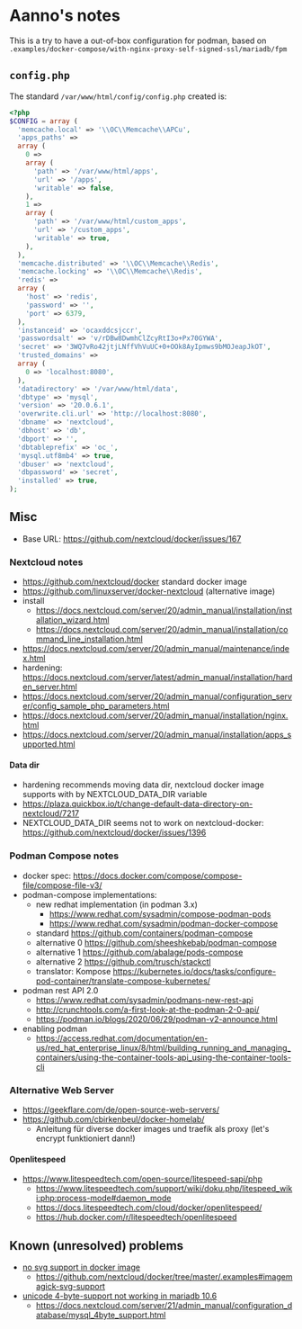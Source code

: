 # Aanno's notes

This is a try to have a out-of-box configuration for podman, based on 
`.examples/docker-compose/with-nginx-proxy-self-signed-ssl/mariadb/fpm`

## `config.php`

The standard `/var/www/html/config/config.php` created is:

```php
<?php
$CONFIG = array (
  'memcache.local' => '\\OC\\Memcache\\APCu',
  'apps_paths' => 
  array (
    0 => 
    array (
      'path' => '/var/www/html/apps',
      'url' => '/apps',
      'writable' => false,
    ),
    1 => 
    array (
      'path' => '/var/www/html/custom_apps',
      'url' => '/custom_apps',
      'writable' => true,
    ),
  ),
  'memcache.distributed' => '\\OC\\Memcache\\Redis',
  'memcache.locking' => '\\OC\\Memcache\\Redis',
  'redis' => 
  array (
    'host' => 'redis',
    'password' => '',
    'port' => 6379,
  ),
  'instanceid' => 'ocaxddcsjccr',
  'passwordsalt' => 'v/rDBw8DwmhClZcyRtI3o+Px70GYWA',
  'secret' => '3WQ7vRo42jtjLNffVhVuUC+0+OOk8AyIpmws9bMOJeapJkOT',
  'trusted_domains' => 
  array (
    0 => 'localhost:8080',
  ),
  'datadirectory' => '/var/www/html/data',
  'dbtype' => 'mysql',
  'version' => '20.0.6.1',
  'overwrite.cli.url' => 'http://localhost:8080',
  'dbname' => 'nextcloud',
  'dbhost' => 'db',
  'dbport' => '',
  'dbtableprefix' => 'oc_',
  'mysql.utf8mb4' => true,
  'dbuser' => 'nextcloud',
  'dbpassword' => 'secret',
  'installed' => true,
);
```

## Misc

* Base URL: https://github.com/nextcloud/docker/issues/167

### Nextcloud notes

* https://github.com/nextcloud/docker standard docker image
* https://github.com/linuxserver/docker-nextcloud (alternative image)
* install
  + https://docs.nextcloud.com/server/20/admin_manual/installation/installation_wizard.html
  + https://docs.nextcloud.com/server/20/admin_manual/installation/command_line_installation.html
* https://docs.nextcloud.com/server/20/admin_manual/maintenance/index.html
* hardening: https://docs.nextcloud.com/server/latest/admin_manual/installation/harden_server.html
* https://docs.nextcloud.com/server/20/admin_manual/configuration_server/config_sample_php_parameters.html
* https://docs.nextcloud.com/server/20/admin_manual/installation/nginx.html
* https://docs.nextcloud.com/server/20/admin_manual/installation/apps_supported.html

#### Data dir

* hardening recommends moving data dir, nextcloud docker image supports with by
  NEXTCLOUD_DATA_DIR variable
* https://plaza.quickbox.io/t/change-default-data-directory-on-nextcloud/7217
* NEXTCLOUD_DATA_DIR seems not to work on nextcloud-docker: 
  https://github.com/nextcloud/docker/issues/1396

### Podman Compose notes

* docker spec: https://docs.docker.com/compose/compose-file/compose-file-v3/
* podman-compose implementations:
  + new redhat implementation (in podman 3.x)
    - https://www.redhat.com/sysadmin/compose-podman-pods
    - https://www.redhat.com/sysadmin/podman-docker-compose
  + standard https://github.com/containers/podman-compose
  + alternative 0 https://github.com/sheeshkebab/podman-compose
  + alternative 1 https://github.com/abalage/pods-compose
  + alternative 2 https://github.com/trusch/stackctl
  + translator: Kompose https://kubernetes.io/docs/tasks/configure-pod-container/translate-compose-kubernetes/
* podman rest API 2.0
  + https://www.redhat.com/sysadmin/podmans-new-rest-api
  + http://crunchtools.com/a-first-look-at-the-podman-2-0-api/
  + https://podman.io/blogs/2020/06/29/podman-v2-announce.html
* enabling podman 
  + https://access.redhat.com/documentation/en-us/red_hat_enterprise_linux/8/html/building_running_and_managing_containers/using-the-container-tools-api_using-the-container-tools-cli

### Alternative Web Server

* https://geekflare.com/de/open-source-web-servers/
* https://github.com/cbirkenbeul/docker-homelab/
  + Anleitung für diverse docker images und traefik als proxy (let's encrypt funktioniert dann!)

#### Openlitespeed

* https://www.litespeedtech.com/open-source/litespeed-sapi/php
  + https://www.litespeedtech.com/support/wiki/doku.php/litespeed_wiki:php:process-mode#daemon_mode
  + https://docs.litespeedtech.com/cloud/docker/openlitespeed/
  + https://hub.docker.com/r/litespeedtech/openlitespeed
  
## Known (unresolved) problems

* [no svg support in docker image](https://github.com/nextcloud/docker/issues/1414#issuecomment-798781132)
  + https://github.com/nextcloud/docker/tree/master/.examples#imagemagick-svg-support
* [unicode 4-byte-support not working in mariadb 10.6](https://dba.stackexchange.com/questions/256427/unable-to-create-tables-with-row-format-compressed)
  + https://docs.nextcloud.com/server/21/admin_manual/configuration_database/mysql_4byte_support.html


